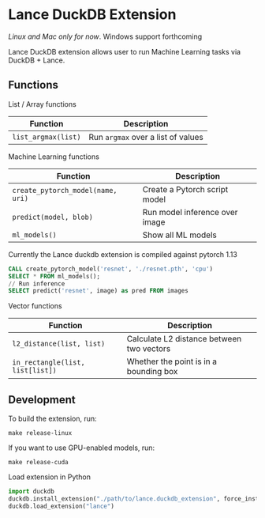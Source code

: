# Lance DuckDB Extension

*Linux and Mac only for now*. Windows support forthcoming

Lance DuckDB extension allows user to run Machine Learning tasks via DuckDB + Lance.

## Functions

List / Array functions

| Function            | Description                        |
|---------------------|------------------------------------|
| `list_argmax(list)` | Run `argmax` over a list of values |

Machine Learning functions

| Function                          | Description                    |
|-----------------------------------|--------------------------------|
| `create_pytorch_model(name, uri)` | Create a Pytorch script model  |
| `predict(model, blob)`            | Run model inference over image |
| `ml_models()`                     | Show all ML models             |

Currently the Lance duckdb extension is compiled against pytorch 1.13

```sql
CALL create_pytorch_model('resnet', './resnet.pth', 'cpu')
SELECT * FROM ml_models();
// Run inference
SELECT predict('resnet', image) as pred FROM images
```

Vector functions

| Function                         | Description                               |
|----------------------------------|-------------------------------------------|
| `l2_distance(list, list)`        | Calculate L2 distance between two vectors |
| `in_rectangle(list, list[list])` | Whether the point is in a bounding box    |


## Development

To build the extension, run:

```shell
make release-linux
```

If you want to use GPU-enabled models, run:

```shell
make release-cuda
```


Load extension in Python

```python
import duckdb
duckdb.install_extension("./path/to/lance.duckdb_extension", force_install=True)
duckdb.load_extension("lance")
```
